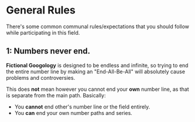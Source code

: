 # General Rules
There's some common communal rules/expectations that you should follow while participating in this field.

## 1: Numbers never end.
**Fictional Googology** is designed to be endless and infinite, so trying to end the entire number line by making an "End-All-Be-All" will absolutely cause problems and controversies.

This does **not** mean however you cannot end your **own** number line, as that is separate from the main path. Basically:
- You **cannot** end other's number line or the field entirely.
- You **can** end your own number paths and series.
